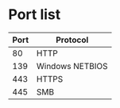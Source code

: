 # Port list

| Port   | Protocol        |
|------- | --------------- |
| 80     | HTTP            |
| 139    | Windows NETBIOS |
| 443    | HTTPS           |
| 445    | SMB             |
